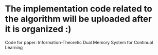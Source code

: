 # The implementation code related to the algorithm will be uploaded after it is organized :)
Code for paper: Information-Theoretic Dual Memory System for Continual Learning
